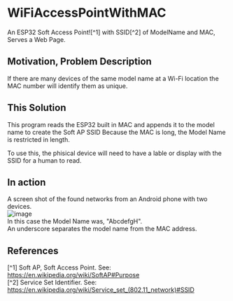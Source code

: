 # WiFiAccessPointWithMAC
An ESP32 Soft Access Point![^1] with SSID[^2] of ModelName and MAC, Serves a Web Page.

## Motivation, Problem Description
If there are many devices of the same model name at a Wi-Fi location the MAC number will identify them as unique.

## This Solution
This program reads the ESP32 built in MAC and appends it to the model name to create the Soft AP SSID
Because the MAC is long, the Model Name is restricted in length.

To use this, the phisical device will need to have a lable or display with the SSID for a human to read.

## In action  
A screen shot of the found networks from an Android phone with two devices.  
![image](https://github.com/user-attachments/assets/75b8d6ca-2d95-4174-841d-5c83eae23363)  
In this case the Model Name was, "AbcdefgH".  
An underscore separates the model name from the MAC address.

## References
[^1] Soft AP, Soft Access Point. See: https://en.wikipedia.org/wiki/SoftAP#Purpose  
[^2] Service Set Identifier.  See: https://en.wikipedia.org/wiki/Service_set_(802.11_network)#SSID  
